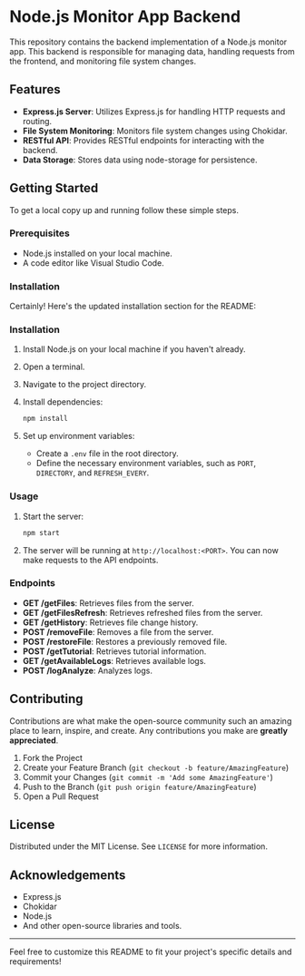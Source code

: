 
# Node.js Monitor App Backend

This repository contains the backend implementation of a Node.js monitor app. This backend is responsible for managing data, handling requests from the frontend, and monitoring file system changes.

## Features

- **Express.js Server**: Utilizes Express.js for handling HTTP requests and routing.
- **File System Monitoring**: Monitors file system changes using Chokidar.
- **RESTful API**: Provides RESTful endpoints for interacting with the backend.
- **Data Storage**: Stores data using node-storage for persistence.

## Getting Started

To get a local copy up and running follow these simple steps.

### Prerequisites

- Node.js installed on your local machine.
- A code editor like Visual Studio Code.

### Installation

Certainly! Here's the updated installation section for the README:

### Installation

1. Install Node.js on your local machine if you haven't already.
2. Open a terminal.
3. Navigate to the project directory.
4. Install dependencies:

    ```bash
    npm install
    ```

5. Set up environment variables:

    - Create a `.env` file in the root directory.
    - Define the necessary environment variables, such as `PORT`, `DIRECTORY`, and `REFRESH_EVERY`.

### Usage

1. Start the server:

    ```bash
    npm start
    ```

2. The server will be running at `http://localhost:<PORT>`. You can now make requests to the API endpoints.

### Endpoints

- **GET /getFiles**: Retrieves files from the server.
- **GET /getFilesRefresh**: Retrieves refreshed files from the server.
- **GET /getHistory**: Retrieves file change history.
- **POST /removeFile**: Removes a file from the server.
- **POST /restoreFile**: Restores a previously removed file.
- **POST /getTutorial**: Retrieves tutorial information.
- **GET /getAvailableLogs**: Retrieves available logs.
- **POST /logAnalyze**: Analyzes logs.


## Contributing

Contributions are what make the open-source community such an amazing place to learn, inspire, and create. Any contributions you make are **greatly appreciated**.

1. Fork the Project
2. Create your Feature Branch (`git checkout -b feature/AmazingFeature`)
3. Commit your Changes (`git commit -m 'Add some AmazingFeature'`)
4. Push to the Branch (`git push origin feature/AmazingFeature`)
5. Open a Pull Request

## License

Distributed under the MIT License. See `LICENSE` for more information.

## Acknowledgements

- Express.js
- Chokidar
- Node.js
- And other open-source libraries and tools.

---

Feel free to customize this README to fit your project's specific details and requirements!
